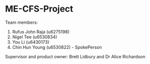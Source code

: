 # ME-CFS-Project

Team members:
1. Rufus John Raja (u6275198)
2. Nigel Tee (u6530834)
3. You Li (u6430173)
4. Chin Hun Young (u6530822) - SpokePerson

Supervisor and product owner: Brett Lidbury and Dr Alice Richardson  

